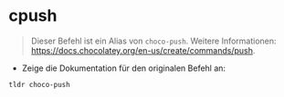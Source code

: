 # cpush

> Dieser Befehl ist ein Alias von `choco-push`.
> Weitere Informationen: <https://docs.chocolatey.org/en-us/create/commands/push>.

- Zeige die Dokumentation für den originalen Befehl an:

`tldr choco-push`
